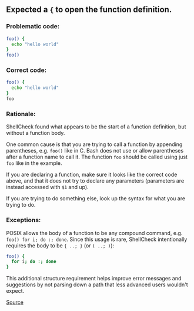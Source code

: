 ## Expected a `{` to open the function definition.

### Problematic code:

```sh
foo() {
  echo "hello world"
}
foo()
```

### Correct code:

```sh
foo() {
  echo "hello world"
}
foo
```
### Rationale:

ShellCheck found what appears to be the start of a function definition, but without a function body.

One common cause is that you are trying to call a function by appending parentheses, e.g. `foo()` like in C. Bash does not use or allow parentheses after a function name to call it. The function `foo` should be called using just `foo` like in the example. 

If you are declaring a function, make sure it looks like the correct code above, and that it does not try to declare any parameters (parameters are instead accessed with `$1` and up). 

If you are trying to do something else, look up the syntax for what you are trying to do.


### Exceptions:

POSIX allows the body of a function to be any compound command, e.g. `foo() for i; do :; done`. Since this usage is rare, ShellCheck intentionally requires the body to be `{ ..; }` (or `( ..; )`):

```sh
foo() {
  for i; do :; done
}
```

This additional structure requirement helps improve error messages and suggestions by not parsing down a path that less advanced users wouldn't expect.

[Source](https://github.com/koalaman/shellcheck/wiki/SC1064)

